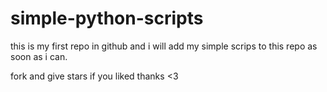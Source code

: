 # simple-python-scripts


this is my first repo in github and i will add my simple scrips to this repo as soon as i can.

fork and give stars if you liked
thanks <3
